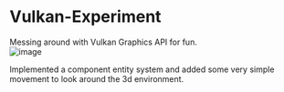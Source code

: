 # Vulkan-Experiment
Messing around with Vulkan Graphics API for fun. <br />
![image](https://user-images.githubusercontent.com/76916678/234704077-d6925cb8-b8f6-40a8-b655-599933a51e0c.png)

Implemented a component entity system and added some very simple movement to look around the 3d environment.
